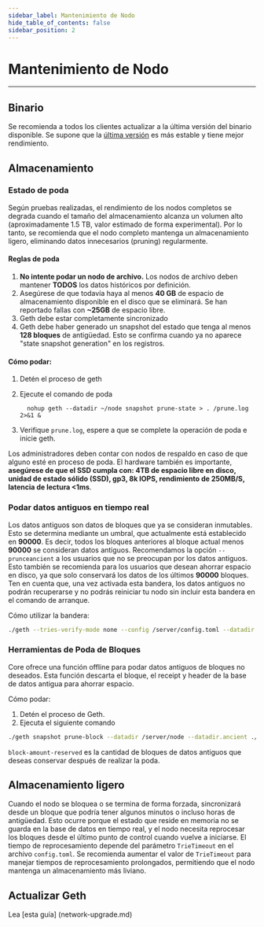 ```yaml
---
sidebar_label: Mantenimiento de Nodo
hide_table_of_contents: false
sidebar_position: 2
---
```


# Mantenimiento de Nodo

---

## Binario

Se recomienda a todos los clientes actualizar a la última versión del binario disponible. Se supone que la [última versión](https://github.com/coredao-org/core-chain/releases/latest) es más estable y tiene mejor rendimiento.

## Almacenamiento

### Estado de poda

Según pruebas realizadas, el rendimiento de los nodos completos se degrada cuando el tamaño del almacenamiento alcanza un volumen alto (aproximadamente 1.5 TB, valor estimado de forma experimental). Por lo tanto, se recomienda que el nodo completo mantenga un almacenamiento ligero, eliminando datos innecesarios (pruning) regularmente.

#### Reglas de poda

1. **No intente podar un nodo de archivo.** Los nodos de archivo deben mantener **TODOS** los datos históricos por definición.
2. Asegúrese de que todavía haya al menos **40 GB** de espacio de almacenamiento disponible en el disco que se eliminará. Se han reportado fallas con **~25GB** de espacio libre.
3. Geth debe estar completamente sincronizado
4. Geth debe haber generado un snapshot del estado que tenga al menos **128 bloques** de antigüedad. Esto se confirma cuando ya no aparece "state snapshot generation" en los registros.

#### Cómo podar:

1. Detén el proceso de geth

2. Ejecute el comando de poda

   `  nohup geth --datadir ~/node snapshot prune-state > . /prune.log 2>&1 &`

3. Verifique `prune.log`, espere a que se complete la operación de poda e inicie geth.

Los administradores deben contar con nodos de respaldo en caso de que alguno esté en proceso de poda. El hardware también es importante, **asegúrese de que el SSD cumpla con: 4TB de espacio libre en disco, unidad de estado sólido (SSD), gp3, 8k IOPS, rendimiento de 250MB/S, latencia de lectura \<1ms**.

### Podar datos antiguos en tiempo real

Los datos antiguos son datos de bloques que ya se consideran inmutables. Esto se determina mediante un umbral, que actualmente está establecido en **90000**. Es decir, todos los bloques anteriores al bloque actual menos **90000** se consideran datos antiguos. Recomendamos la opción `--prunceancient` a los usuarios que no se preocupan por los datos antiguos. Esto también se recomienda para los usuarios que desean ahorrar espacio en disco, ya que solo conservará los datos de los últimos **90000** bloques.  Ten en cuenta que, una vez activada esta bandera, los datos antiguos no podrán recuperarse y no podrás reiniciar tu nodo sin incluir esta bandera en el comando de arranque.

Cómo utilizar la bandera:

```bash
./geth --tries-verify-mode none --config /server/config.toml --datadir /server/node --cache 8000 --rpc.allow-unprotected-txs --txlookuplimit 0 --pruneancient=true --syncmode=full
```

### Herramientas de Poda de Bloques

Core ofrece una función offline para podar datos antiguos de bloques no deseados. Esta función descarta el bloque, el receipt y header de la base de datos antigua para ahorrar espacio.

Cómo podar:

1. Detén el proceso de Geth.
2. Ejecuta el siguiente comando

```bash
./geth snapshot prune-block --datadir /server/node --datadir.ancient ./chaindata/ancient --block-amount-reserved 1024
```

`block-amount-reserved` es la cantidad de bloques de datos antiguos que deseas conservar después de realizar la poda.

## Almacenamiento ligero

Cuando el nodo se bloquea o se termina de forma forzada, sincronizará desde un bloque que podría tener algunos minutos o incluso horas de antigüedad. Esto ocurre porque el estado que reside en memoria no se guarda en la base de datos en tiempo real, y el nodo necesita reprocesar los bloques desde el último punto de control cuando vuelve a iniciarse. El tiempo de reprocesamiento depende del parámetro `TrieTimeout` en el archivo `config.toml`. Se recomienda aumentar el valor de `TrieTimeout` para manejar tiempos de reprocesamiento prolongados, permitiendo que el nodo mantenga un almacenamiento más liviano.

## Actualizar Geth

Lea [esta guía] (network-upgrade.md)


